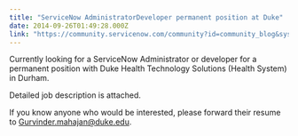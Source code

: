 ```yaml
---
title: "ServiceNow AdministratorDeveloper permanent position at Duke"
date: 2014-09-26T01:49:28.000Z
link: "https://community.servicenow.com/community?id=community_blog&sys_id=dbcce265dbd0dbc01dcaf3231f961903"
---
```

<p>Currently looking for a ServiceNow Administrator or developer for a permanent position with Duke Health Technology Solutions (Health System) in Durham.</p><p></p><p>Detailed job description is attached.</p><p></p><p>If you know anyone who would be interested, please forward their resume to <a title="rvinder.mahajan@duke.edu" href="mailto:Gurvinder.mahajan@duke.edu">Gurvinder.mahajan@duke.edu</a>.</p>